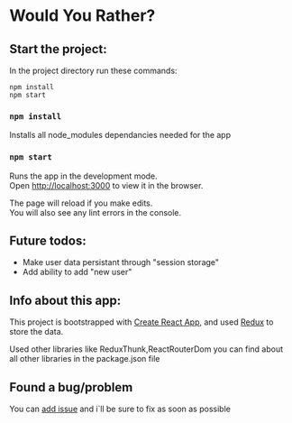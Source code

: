 # Would You Rather?

## Start the project:

In the project directory run these commands:

```
npm install
npm start
```

### `npm install`

Installs all node_modules dependancies needed for the app

### `npm start`

Runs the app in the development mode.\
Open [http://localhost:3000](http://localhost:3000) to view it in the browser.

The page will reload if you make edits.\
You will also see any lint errors in the console.

## Future todos:

- Make user data persistant through "session storage"
- Add ability to add "new user"

## Info about this app:

This project is bootstrapped with [Create React App](https://github.com/facebook/create-react-app), and used [Redux](https://github.com/reduxjs/redux) to store the data.

Used other libraries like ReduxThunk,ReactRouterDom you can find about all other libraries in the package.json file

## Found a bug/problem

You can [add issue](https://github.com/Mush-0/would-you-rather-project/issues) and i`ll be sure to fix as soon as possible
